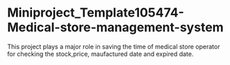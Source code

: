 # Miniproject_Template105474-Medical-store-management-system
This project plays a major role in saving the time of medical store operator for checking the stock,price, maufactured date and expired date.
